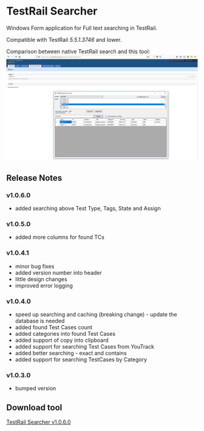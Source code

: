 # TestRail Searcher
Windows Form application for Full text searching in TestRail. 

Compatible with TestRail *5.5.1.3746* and lower.

Comparison between native TestRail search and this tool:
![TestRail Searcher](TestRail-Searcher.png)

## Release Notes
### v1.0.6.0
* added searching above Test Type, Tags, State and Assign

### v1.0.5.0
* added more columns for found TCs

### v1.0.4.1
* minor bug fixes
* added version number into header
* little design changes
* improved error logging

### v1.0.4.0
* speed up searching and caching (breaking change) - update the database is needed
* added found Test Cases count
* added categories into found Test Cases
* added support of copy into clipboard
* added support for searching Test Cases from YouTrack
* added better searching - exact and contains
* added support for searching TestCases by Category

### v1.0.3.0
* bumped version

## Download tool
[TestRail Searcher v1.0.6.0](https://github.com/cernyjan/TestRail-Searcher/releases/tag/v1.0.6.0)
